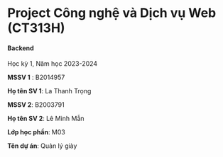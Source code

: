 # Project Công nghệ và Dịch vụ Web (CT313H)

#### Backend

Học kỳ 1, Năm học 2023-2024

**MSSV 1** : B2014957

**Họ tên SV 1**: La Thanh Trọng

**MSSV 2**: B2003791

**Họ tên SV 2**: Lê Minh Mẫn

**Lớp học phần**: M03

**Tên dự án**: Quản lý giày
